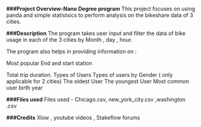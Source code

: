 **###Project Overview-Nano Degree program**
This project focuses on using panda and simple statistsics to perform analysis on the bikeshare data of 3 cities.


**###Description**
The program takes user input and filter the data of bike usage in each of the 3 cities by Month , day , hour.

The program also helps in providing information on :

Most popular End and start station

Total trip duration. 
Types of Users
Types of users by Gender ( only applicable for 2 cities)
The oldest User The youngest 
User Most common user birth year


**###Files used**
Files used - Chicago.csv, new_york_city.csv ,washington .csv


**###Credits**
Xlow , youtube videos , Stakeflow forums
